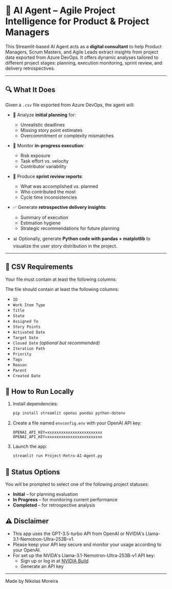 # 🤖 AI Agent – Agile Project Intelligence for Product & Project Managers

This Streamlit-based AI Agent acts as a **digital consultant** to help Product Managers, Scrum Masters, and Agile Leads extract insights from project data exported from Azure DevOps. It offers dynamic analyses tailored to different project stages: planning, execution monitoring, sprint review, and delivery retrospectives.

---

## 🔍 What It Does

Given a `.csv` file exported from Azure DevOps, the agent will:

- 📌 Analyze **initial planning** for:
  - Unrealistic deadlines
  - Missing story point estimates
  - Overcommitment or complexity mismatches

- 🚦 Monitor **in-progress execution**:
  - Risk exposure
  - Task effort vs. velocity
  - Contributor variability

- 🧾 Produce **sprint review reports**:
  - What was accomplished vs. planned
  - Who contributed the most
  - Cycle time inconsistencies

- ✅ Generate **retrospective delivery insights**:
  - Summary of execution
  - Estimation hygiene
  - Strategic recommendations for future planning

- 📊 Optionally, generate **Python code with pandas + matplotlib** to visualize the user story distribution in the project.

---

## 📂 CSV Requirements

Your file must contain at least the following columns:

The file should contain at least the following columns:

- `ID`
- `Work Item Type`
- `Title`
- `State`
- `Assigned To`
- `Story Points`
- `Activated Date`
- `Target Date`
- `Closed Date` *(optional but recommended)*
- `Iteration Path`
- `Priority`
- `Tags`
- `Reason`
- `Parent`
- `Created Date`

## 🚀 How to Run Locally

1. Install dependencies:
   ```bash
   pip install streamlit openai pandas python-dotenv
   ```

2. Create a file named `envconfig.env` with your OpenAI API key:
   ```
   OPENAI_API_KEY=xxxxxxxxxxxxxxxxxxxxxxxx
   OPENAI_API_KEY=xxxxxxxxxxxxxxxxxxxxxxxx
   ```

3. Launch the app:
   ```bash
   streamlit run Project-Retro-AI-Agent.py
   ```

## 📌 Status Options

You will be prompted to select one of the following project statuses:
- **Initial** – for planning evaluation
- **In Progress** – for monitoring current performance
- **Completed** – for retrospective analysis

## ⚠️ Disclaimer

- This app uses the GPT-3.5-turbo API from OpenAI or NVIDIA's Llama-3.1-Nemotron-Ultra-253B-v1. 
- Please keep your API key secure and monitor your usage according to your OpenAI.
- For set up the NVIDA's Llama-3.1-Nemotron-Ultra-253B-v1 API key:
  - Sign up or log in at [NVIDIA Build](https://build.nvidia.com/nvidia/llama-3_1-nemotron-ultra-253b-v1?integrate_nim=true&hosted_api=true&modal=integrate-nim)
  - Generate an API key

---

Made by Nikolas Moreira
